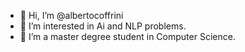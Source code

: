 - 👋 Hi, I’m @albertocoffrini
- 👀 I’m interested in Ai and NLP problems.
- 🌱 I’m a master degree student in Computer Science.


<!---
albertocoffrini/albertocoffrini is a ✨ special ✨ repository because its `README.md` (this file) appears on your GitHub profile.
You can click the Preview link to take a look at your changes.
--->
